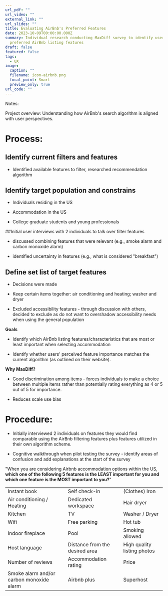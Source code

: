 ```yaml
---
url_pdf: ""
url_video: ""
external_link: ""
url_slides: ""
title: Evaluating AirBnb's Preferred Features
date: 2023-10-09T00:00:00.000Z
summary: Individual research conducting MaxDiff survey to identify user driven
  preferred AirBnb listing features
draft: false
featured: false
tags:
  - UX
image:
  caption: ""
  filename: icon-airbnb.png
  focal_point: Smart
  preview_only: true
url_code: ""
---
```

Notes:

Project overview: Understanding how AirBnb's search algorithm is aligned with user perspectives.

# Process:

## Identify current filters and features

* Identified available features to filter, researched recommendation algorithm

## Identify target population and constrains

* Individuals residing in the US

* Accommodation in the US

* College graduate students and young professionals

##Initial user interviews with 2 individuals to talk over filter features 

* discussed combining features that were relevant (e.g., smoke alarm and carbon monoxide alarm)

* identified uncertainty in features (e.g., what is considered "breakfast")

## Define set list of target features

* Decisions were made

* Keep certain items together: air conditioning and heating; washer and dryer

* Excluded accessibility features - through discussion with others, decided to exclude as do not want to overshadow accessibility needs when using the general population

**Goals**

* Identify which AirBnb listing features/characteristics that are most or least important when selecting accommodation

* Identify whether users' perceived feature importance matches the current algorithm (as outlined on their website).

**Why MaxDiff?**

* Good discrimination among items - forces individuals to make a choice between multiple items rather than potentially rating everything as 4 or 5 out of 5 for importance.

* Reduces scale use bias


# Procedure:

* Initially interviewed 2 individuals on features they would find comparable using the AirBnb filtering features plus features utilized in their own algorithm scheme.

* Cognitive walkthrough when pilot testing the survey - identify areas of confusion and add explanations at the start of the survey

"When you are considering Airbnb accommodation options within the US, **which one of the following 5 features is the LEAST important for you and which one feature is the MOST important to you?**"


| | | |
| - | - |-|
| Instant book | Self check-in | (Clothes) Iron |
| Air conditioning / Heating | Dedicated workspace | Hair dryer |
| Kitchen | TV | Washer / Dryer |
| Wifi | Free parking | Hot tub |
| Indoor fireplace | Pool | Smoking allowed |
| Host language | Distance from the desired area | High quality listing photos |
| Number of reviews | Accommodation rating | Price |
| Smoke alarm and/or carbon monoxide alarm | Airbnb plus | Superhost |



